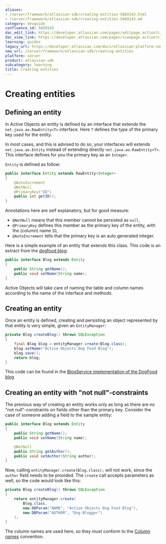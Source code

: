 ```yaml
---
aliases:
- /server/framework/atlassian-sdk/creating-entities-5669143.html
- /server/framework/atlassian-sdk/creating-entities-5669143.md
category: devguide
confluence_id: 5669143
dac_edit_link: https://developer.atlassian.com/pages/editpage.action?cjm=wozere&pageId=5669143
dac_view_link: https://developer.atlassian.com/pages/viewpage.action?cjm=wozere&pageId=5669143
learning: guides
legacy_url: https://developer.atlassian.com/docs/atlassian-platform-common-components/active-objects/developing-your-plugin-with-active-objects/the-active-objects-library/creating-entities
new_url: /server/framework/atlassian-sdk/creating-entities
platform: server
product: atlassian-sdk
subcategory: learning
title: Creating entities
---
```

# Creating entities

## Defining an entity

In Active Objects an entity is defined by an interface that extends the `net.java.ao.RawEntity<T>` interface. Here `T` defines the type of the primary key used for the entity.

In most cases, and this is advised to do so, your interfaces will extends `net.java.ao.Entity` instead of extending directly `net.java.ao.RawEntity<T>`. This interface defines for you the primary key as an `Integer`.

`Entity` is defined as follow:

``` java
public interface Entity extends RawEntity<Integer>
{
    @AutoIncrement
    @NotNull
    @PrimaryKey("ID")
    public int getID();
}
```

Annotations here are self explanatory, but for good measure:

-   `@NotNull` means that this member cannot be persisted as `null`,
-   `@PrimaryKey` defines this member as the primary key of the entity, with the (column) name `ID`,
-   `@AutoIncrement` tells that the primary key is an auto generated integer.

Here is a simple example of an entity that extends this class. This code is an extract from the <a href="https://bitbucket.org/activeobjects/ao-dogfood-blog/src/9958325ad566/src/main/java/net/java/ao/blog/db/Blog.java" class="external-link">dogfood blog</a>:

``` java
public interface Blog extends Entity
{
    public String getName();
    public void setName(String name);
}
```

Active Objects will take care of naming the table and column names according to the name of the interface and methods.

## Creating an entity

Once an entity is defined, creating and persisting an object represented by that entity is very simple, given an `EntityManager`:

``` java
private Blog createBlog() throws SQLException
{
    final Blog blog = entityManager.create(Blog.class); 
    blog.setName("Active Objects Dog Food Blog");
    blog.save();
    return blog;
}
```

This code can be found in the <a href="https://bitbucket.org/activeobjects/ao-dogfood-blog/src/9958325ad566/src/main/java/net/java/ao/blog/service/AoBlogService.java#cl-125" class="external-link">BlogService implementation of the DogFood blog</a>

## Creating an entity with "not null"-constraints

The previous way of creating an entity works only as long as there are no "not null"-constraints on fields other than the primary key. Consider the case of someone adding a field to the sample entity:

``` java
public interface Blog extends Entity
{
    public String getName();
    public void setName(String name);

    @NotNull
    public String getAuthor();
    public void setAuthor(String author);
}
```

Now, calling `entityManager.create(Blog.class);` will not work, since the `author` field needs to be provided. The `create` call accepts parameters as well, so the code would look like this:

``` java
private Blog createBlog() throws SQLException
{     
    return entityManager.create(
        Blog.class, 
        new DBParam("NAME", "Active Objects Dog Food Blog"),
        new DBParam("AUTHOR", "Dog Blogger")
    );
}
```

The column names are used here, so they must conform to the [Column names](/server/framework/atlassian-sdk/column-names) convention.























































































































































































































































































